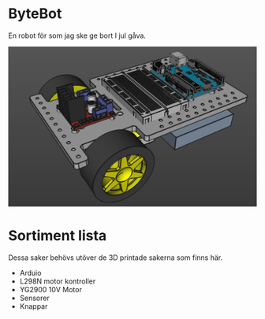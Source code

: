# ByteBot
En robot för som jag ske ge bort I jul gåva.

![ByteBot](./Images/ByteBot.png)

# Sortiment lista
Dessa saker behövs utöver de 3D printade sakerna som finns här.

* Arduio
* L298N motor kontroller
* YG2900 10V Motor
* Sensorer
* Knappar



